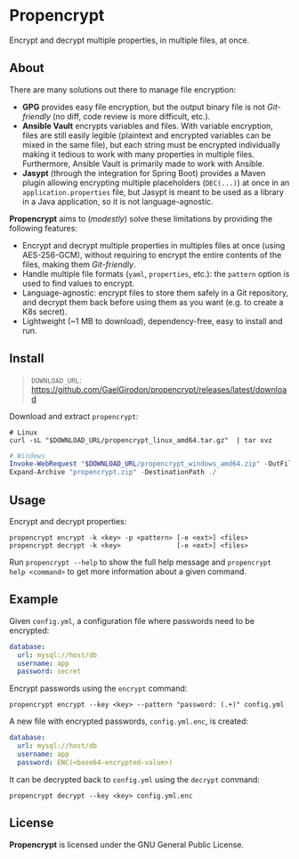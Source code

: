 # Propencrypt

Encrypt and decrypt multiple properties, in multiple files, at once.

## About

There are many solutions out there to manage file encryption:

- **GPG** provides easy file encryption, but the output binary file is not
  _Git-friendly_ (no diff, code review is more difficult, etc.).
- **Ansible Vault** encrypts variables and files. With variable encryption,
  files are still easily legible (plaintext and encrypted variables can be mixed
  in the same file), but each string must be encrypted individually making it
  tedious to work with many properties in multiple files. Furthermore, Ansible
  Vault is primarily made to work with Ansible.
- **Jasypt** (through the integration for Spring Boot) provides a Maven plugin
  allowing encrypting multiple placeholders (`DEC(...)`) at once in an
  `application.properties` file, but Jasypt is meant to be used as a library
  in a Java application, so it is not language-agnostic.

**Propencrypt** aims to (_modestly_) solve these limitations by providing the
following features:

- Encrypt and decrypt multiple properties in multiples files at once (using
  AES-256-GCM), without requiring to encrypt the entire contents of the
  files, making them _Git-friendly_.
- Handle multiple file formats (`yaml`, `properties`, etc.): the `pattern`
  option is used to find values to encrypt.
- Language-agnostic: encrypt files to store them safely in a Git repository,
  and decrypt them back before using them as you want (e.g. to create a K8s
  secret).
- Lightweight (~1 MB to download), dependency-free, easy to install and run.

## Install

> `DOWNLOAD_URL`: <https://github.com/GaelGirodon/propencrypt/releases/latest/download>

Download and extract `propencrypt`:

```shell
# Linux
curl -sL "$DOWNLOAD_URL/propencrypt_linux_amd64.tar.gz"  | tar xvz
```

```powershell
# Windows
Invoke-WebRequest "$DOWNLOAD_URL/propencrypt_windows_amd64.zip" -OutFile "propencrypt.zip"
Expand-Archive "propencrypt.zip" -DestinationPath ./
```

## Usage

Encrypt and decrypt properties:

```shell
propencrypt encrypt -k <key> -p <pattern> [-e <ext>] <files>
propencrypt decrypt -k <key>              [-e <ext>] <files>
```

Run `propencrypt --help` to show the full help message and
`propencrypt help <command>` to get more information about a given command.

## Example

Given `config.yml`, a configuration file where passwords need to be encrypted:

```yml
database:
  url: mysql://host/db
  username: app
  password: secret
```

Encrypt passwords using the `encrypt` command:

```shell
propencrypt encrypt --key <key> --pattern "password: (.+)" config.yml
```

A new file with encrypted passwords, `config.yml.enc`, is created:

```yml
database:
  url: mysql://host/db
  username: app
  password: ENC(<base64-encrypted-value>)
```

It can be decrypted back to `config.yml` using the `decrypt` command:

```shell
propencrypt decrypt --key <key> config.yml.enc
```

## License

**Propencrypt** is licensed under the GNU General Public License.
